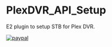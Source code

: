 # PlexDVR_API_Setup
E2 plugin to setup STB for Plex DVR.

[![paypal](https://www.paypalobjects.com/en_US/i/btn/btn_donateCC_LG.gif)](andyblac@icloud.com)
